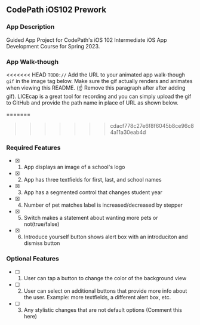 ## CodePath iOS102 Prework

### App Description

Guided App Project for CodePath's iOS 102 Intermediate iOS App Development Course for Spring 2023.

### App Walk-though

<<<<<<< HEAD
`TODO://` Add the URL to your animated app walk-though `gif` in the image tag below. Make sure the gif actually renders and animates when viewing this README. (☝️ Remove this paragraph after after adding gif). LICEcap is a great tool for recording and you can simply upload the gif to GitHub and provide the path name in place of URL as shown below.

<!-- <img src="https://github.com/lausan3/CodePath-iOS102-Prework/blob/main/iOS102Gif.gif" width=200><br>-->
=======
<!-- <img src="https://github.com/lausan3/CodePath-iOS102-Prework/blob/main/iOS102Gif.gif" width=200><br> -->
>>>>>>> cdacf778c27e6f8f6045b8ce96c84a11a30eab4d

### Required Features

- [x] 1. App displays an image of a school's logo
- [x] 2. App has three textfields for first, last, and school names
- [x] 3. App has a segmented control that changes student year
- [x] 4. Number of pet matches label is increased/decreased by stepper
- [x] 5. Switch makes a statement about wanting more pets or not(true/false) 
- [x] 6. Introduce yourself button shows alert box with an introduciton and dismiss button

### Optional Features

- [ ] 1. User can tap a button to change the color of the background view
- [ ] 2. User can select on additional buttons that provide more info about the user. Example: more textfields, a different alert box, etc.
- [ ] 3. Any stylistic changes that are not default options (Comment this here)
